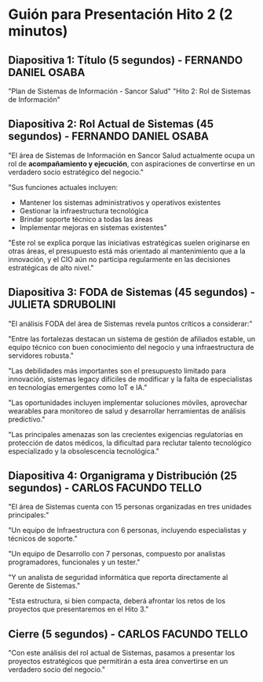 # Guión para Presentación Hito 2 (2 minutos)

## Diapositiva 1: Título (5 segundos) - FERNANDO DANIEL OSABA
"Plan de Sistemas de Información - Sancor Salud"
"Hito 2: Rol de Sistemas de Información"

## Diapositiva 2: Rol Actual de Sistemas (45 segundos) - FERNANDO DANIEL OSABA
"El área de Sistemas de Información en Sancor Salud actualmente ocupa un rol de **acompañamiento y ejecución**, con aspiraciones de convertirse en un verdadero socio estratégico del negocio."

"Sus funciones actuales incluyen:
- Mantener los sistemas administrativos y operativos existentes
- Gestionar la infraestructura tecnológica 
- Brindar soporte técnico a todas las áreas
- Implementar mejoras en sistemas existentes"

"Este rol se explica porque las iniciativas estratégicas suelen originarse en otras áreas, el presupuesto está más orientado al mantenimiento que a la innovación, y el CIO aún no participa regularmente en las decisiones estratégicas de alto nivel."

## Diapositiva 3: FODA de Sistemas (45 segundos) - JULIETA SDRUBOLINI
"El análisis FODA del área de Sistemas revela puntos críticos a considerar:"

"Entre las fortalezas destacan un sistema de gestión de afiliados estable, un equipo técnico con buen conocimiento del negocio y una infraestructura de servidores robusta."

"Las debilidades más importantes son el presupuesto limitado para innovación, sistemas legacy difíciles de modificar y la falta de especialistas en tecnologías emergentes como IoT e IA."

"Las oportunidades incluyen implementar soluciones móviles, aprovechar wearables para monitoreo de salud y desarrollar herramientas de análisis predictivo."

"Las principales amenazas son las crecientes exigencias regulatorias en protección de datos médicos, la dificultad para reclutar talento tecnológico especializado y la obsolescencia tecnológica."

## Diapositiva 4: Organigrama y Distribución (25 segundos) - CARLOS FACUNDO TELLO
"El área de Sistemas cuenta con 15 personas organizadas en tres unidades principales:"

"Un equipo de Infraestructura con 6 personas, incluyendo especialistas y técnicos de soporte."

"Un equipo de Desarrollo con 7 personas, compuesto por analistas programadores, funcionales y un tester."

"Y un analista de seguridad informática que reporta directamente al Gerente de Sistemas."

"Esta estructura, si bien compacta, deberá afrontar los retos de los proyectos que presentaremos en el Hito 3."

## Cierre (5 segundos) - CARLOS FACUNDO TELLO
"Con este análisis del rol actual de Sistemas, pasamos a presentar los proyectos estratégicos que permitirán a esta área convertirse en un verdadero socio del negocio."
